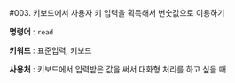 #003. 키보드에서 사용자 키 입력을 획득해서 변숫값으로 이용하기

**명령어** : `read`

**키워드** : 표준입력, 키보드

**사용처** : 키보드에서 입력받은 값을 써서 대화형 처리를 하고 싶을 때


